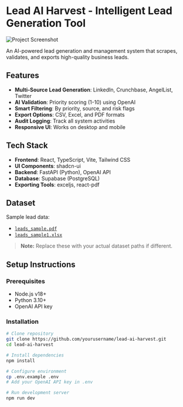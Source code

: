 # Lead AI Harvest - Intelligent Lead Generation Tool

![Project Screenshot](https://github.com/user-attachments/assets/fe5b9646-5ba8-4bb1-a14b-77b6830567f2)

An AI-powered lead generation and management system that scrapes, validates, and exports high-quality business leads.

## Features

- **Multi-Source Lead Generation**: LinkedIn, Crunchbase, AngelList, Twitter
- **AI Validation**: Priority scoring (1-10) using OpenAI
- **Smart Filtering**: By priority, source, and risk flags
- **Export Options**: CSV, Excel, and PDF formats
- **Audit Logging**: Track all system activities
- **Responsive UI**: Works on desktop and mobile

## Tech Stack

- **Frontend**: React, TypeScript, Vite, Tailwind CSS
- **UI Components**: shadcn-ui
- **Backend**: FastAPI (Python), OpenAI API
- **Database**: Supabase (PostgreSQL)
- **Exporting Tools**: exceljs, react-pdf

## Dataset

Sample lead data:
- [`leads_sample.pdf`](leads_sample.pdf)
- [`leads_sample1.xlsx`](leads_sample1.xlsx)

> **Note:** Replace these with your actual dataset paths if different.

## Setup Instructions

### Prerequisites
- Node.js v18+
- Python 3.10+
- OpenAI API key

### Installation
```bash
# Clone repository
git clone https://github.com/yourusername/lead-ai-harvest.git
cd lead-ai-harvest

# Install dependencies
npm install

# Configure environment
cp .env.example .env
# Add your OpenAI API key in .env

# Run development server
npm run dev
